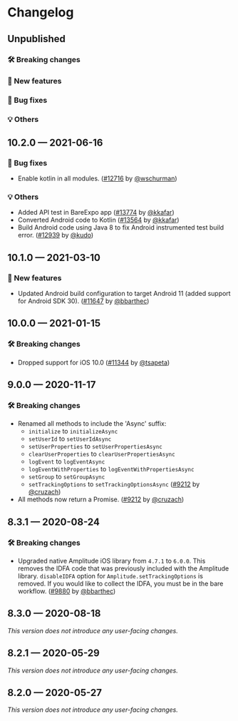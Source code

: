# Changelog

## Unpublished

### 🛠 Breaking changes

### 🎉 New features

### 🐛 Bug fixes

### 💡 Others

## 10.2.0 — 2021-06-16

### 🐛 Bug fixes

- Enable kotlin in all modules. ([#12716](https://github.com/expo/expo/pull/12716) by [@wschurman](https://github.com/wschurman))

### 💡 Others

- Added API test in BareExpo app ([#13774](https://github.com/expo/expo/pull/13774/) by [@kkafar](https://github.com/kkafar))
- Converted Android code to Kotlin ([#13564](https://github.com/expo/expo/pull/13564) by [@kkafar](https://github.com/kkafar))
- Build Android code using Java 8 to fix Android instrumented test build error. ([#12939](https://github.com/expo/expo/pull/12939) by [@kudo](https://github.com/kudo))

## 10.1.0 — 2021-03-10

### 🎉 New features

- Updated Android build configuration to target Android 11 (added support for Android SDK 30). ([#11647](https://github.com/expo/expo/pull/11647) by [@bbarthec](https://github.com/bbarthec))

## 10.0.0 — 2021-01-15

### 🛠 Breaking changes

- Dropped support for iOS 10.0 ([#11344](https://github.com/expo/expo/pull/11344) by [@tsapeta](https://github.com/tsapeta))

## 9.0.0 — 2020-11-17

### 🛠 Breaking changes

- Renamed all methods to include the 'Async' suffix:
  - `initialize` to `initializeAsync`
  - `setUserId` to `setUserIdAsync`
  - `setUserProperties` to `setUserPropertiesAsync`
  - `clearUserProperties` to `clearUserPropertiesAsync`
  - `logEvent` to `logEventAsync`
  - `logEventWithProperties` to `logEventWithPropertiesAsync`
  - `setGroup` to `setGroupAsync`
  - `setTrackingOptions` to `setTrackingOptionsAsync`
([#9212](https://github.com/expo/expo/pull/9212/) by [@cruzach](https://github.com/cruzach))
- All methods now return a Promise. ([#9212](https://github.com/expo/expo/pull/9212/) by [@cruzach](https://github.com/cruzach))

## 8.3.1 — 2020-08-24

### 🛠 Breaking changes

- Upgraded native Amplitude iOS library from `4.7.1` to `6.0.0`. This removes the IDFA code that was previously included with the Amplitude library. `disableIDFA` option for `Amplitude.setTrackingOptions` is removed. If you would like to collect the IDFA, you must be in the bare workflow. ([#9880](https://github.com/expo/expo/pull/9880) by [@bbarthec](https://github.com/bbarthec))

## 8.3.0 — 2020-08-18

_This version does not introduce any user-facing changes._

## 8.2.1 — 2020-05-29

_This version does not introduce any user-facing changes._

## 8.2.0 — 2020-05-27

_This version does not introduce any user-facing changes._
